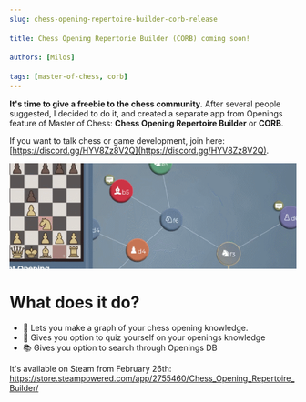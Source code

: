 ```yaml
---
slug: chess-opening-repertoire-builder-corb-release

title: Chess Opening Repertorie Builder (CORB) coming soon!

authors: [Milos]

tags: [master-of-chess, corb]
---
```


**It's time to give a freebie to the chess community.** After several people suggested, I decided to do it, and created a separate app from Openings feature of Master of Chess: **Chess Opening Repertoire Builder** or **CORB**.

If you want to talk chess or game development, join here: [https://discord.gg/HYV8Zz8V2Q](https://discord.gg/HYV8Zz8V2Q).

![new look](./GIF.gif)

# What does it do?

- 📰 Lets you make a graph of your chess opening knowledge.
- 🤵 Gives you option to quiz yourself on your openings knowledge
- 📚 Gives you option to search through Openings DB

It's available on Steam from February 26th: https://store.steampowered.com/app/2755460/Chess_Opening_Repertoire_Builder/
